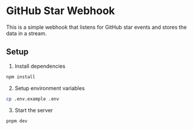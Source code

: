 # GitHub Star Webhook

This is a simple webhook that listens for GitHub star events and stores the data in a stream.

## Setup

1. Install dependencies

```bash
npm install
```

2. Setup environment variables

```bash
cp .env.example .env
```

3. Start the server

```bash
pnpm dev
```
